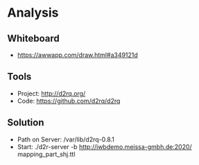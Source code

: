 # Analysis

## Whiteboard
* https://awwapp.com/draw.html#a349121d

## Tools
* Project: http://d2rq.org/
* Code: https://github.com/d2rq/d2rq


## Solution
* Path on Server: /var/lib/d2rq-0.8.1
* Start: ./d2r-server -b http://iwbdemo.meissa-gmbh.de:2020/ mapping_part_shj.ttl

